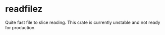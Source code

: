 # readfilez

Quite fast file to slice reading.
This crate is currently unstable and not ready for production.
